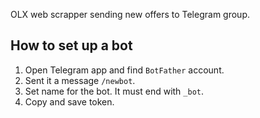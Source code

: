 OLX web scrapper sending new offers to Telegram group.

## How to set up a bot
1. Open Telegram app and find `BotFather` account.
2. Sent it a message `/newbot`.
3. Set name for the bot. It must end with `_bot`.
4. Copy and save token. 